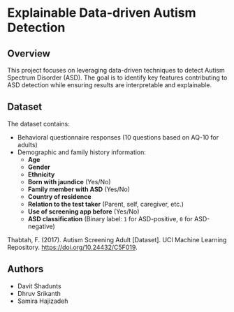 # Explainable Data-driven Autism Detection

## Overview
This project focuses on leveraging data-driven techniques to detect Autism Spectrum Disorder (ASD). The goal is to identify key features contributing to ASD detection while ensuring results are interpretable and explainable.

## Dataset
The dataset contains:
- Behavioral questionnaire responses (10 questions based on AQ-10 for adults)
- Demographic and family history information:
  - **Age**
  - **Gender**
  - **Ethnicity**
  - **Born with jaundice** (Yes/No)
  - **Family member with ASD** (Yes/No)
  - **Country of residence**
  - **Relation to the test taker** (Parent, self, caregiver, etc.)
  - **Use of screening app before** (Yes/No)
  - **ASD classification** (Binary label: `1` for ASD-positive, `0` for ASD-negative)

Thabtah, F. (2017). Autism Screening Adult [Dataset]. UCI Machine Learning Repository. https://doi.org/10.24432/C5F019.

## Authors
 - Davit Shadunts
 - Dhruv Srikanth 
 - Samira Hajizadeh
